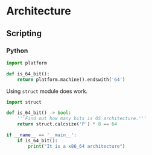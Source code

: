 # Architecture

## Scripting

### Python

```python
import platform

def is_64_bit():
	return platform.machine().endswith('64')
```

Using `struct` module does work.

```python
import struct

def is_64_bit() -> bool:
	'''Find out how many bits is OS architecture.'''
	return struct.calcsize('P') * 8 == 64

if __name__ == '__main__':
	if is_64_bit():
		print("It is a x86_64 architecture")
```